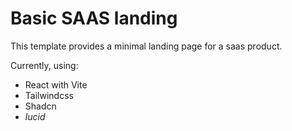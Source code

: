 # Basic SAAS landing

This template provides a minimal landing page for a saas product.

Currently, using:

- React with Vite
- Tailwindcss
- Shadcn
- *lucid*
